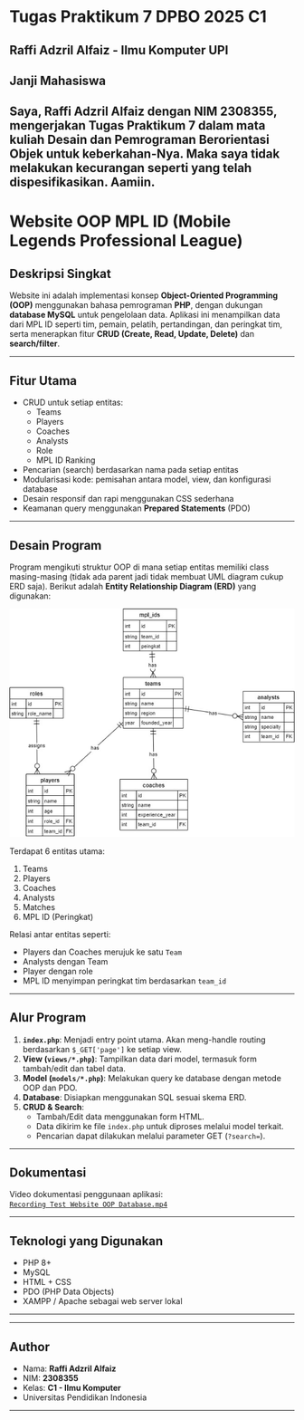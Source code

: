 # Tugas Praktikum 7 DPBO 2025 C1  
Raffi Adzril Alfaiz - Ilmu Komputer UPI  
---

## Janji Mahasiswa
Saya, **Raffi Adzril Alfaiz** dengan **NIM 2308355**, mengerjakan Tugas Praktikum 7 dalam mata kuliah **Desain dan Pemrograman Berorientasi Objek** untuk keberkahan-Nya. Maka saya **tidak melakukan kecurangan** seperti yang telah dispesifikasikan. Aamiin.  
---

# Website OOP MPL ID (Mobile Legends Professional League)

## Deskripsi Singkat
Website ini adalah implementasi konsep **Object-Oriented Programming (OOP)** menggunakan bahasa pemrograman **PHP**, dengan dukungan **database MySQL** untuk pengelolaan data. Aplikasi ini menampilkan data dari MPL ID seperti tim, pemain, pelatih, pertandingan, dan peringkat tim, serta menerapkan fitur **CRUD (Create, Read, Update, Delete)** dan **search/filter**.

---

## Fitur Utama
- CRUD untuk setiap entitas:
  - Teams
  - Players
  - Coaches
  - Analysts
  - Role
  - MPL ID Ranking
- Pencarian (search) berdasarkan nama pada setiap entitas
- Modularisasi kode: pemisahan antara model, view, dan konfigurasi database
- Desain responsif dan rapi menggunakan CSS sederhana
- Keamanan query menggunakan **Prepared Statements** (PDO)

---

## Desain Program
Program mengikuti struktur OOP di mana setiap entitas memiliki class masing-masing (tidak ada parent jadi tidak membuat UML diagram cukup ERD saja). Berikut adalah **Entity Relationship Diagram (ERD)** yang digunakan:

![ERD](ERD_DPBO.jpg)

Terdapat 6 entitas utama:
1. Teams
2. Players
3. Coaches
4. Analysts
5. Matches
6. MPL ID (Peringkat)

Relasi antar entitas seperti:
- Players dan Coaches merujuk ke satu `Team`
- Analysts dengan Team
- Player dengan role
- MPL ID menyimpan peringkat tim berdasarkan `team_id`

---

## Alur Program

1. **`index.php`**: Menjadi entry point utama. Akan meng-handle routing berdasarkan `$_GET['page']` ke setiap view.
2. **View (`views/*.php`)**: Tampilkan data dari model, termasuk form tambah/edit dan tabel data.
3. **Model (`models/*.php`)**: Melakukan query ke database dengan metode OOP dan PDO.
4. **Database**: Disiapkan menggunakan SQL sesuai skema ERD.
5. **CRUD & Search**:
   - Tambah/Edit data menggunakan form HTML.
   - Data dikirim ke file `index.php` untuk diproses melalui model terkait.
   - Pencarian dapat dilakukan melalui parameter GET (`?search=`).

---

## Dokumentasi
Video dokumentasi penggunaan aplikasi:  
[`Recording Test Website OOP Database.mp4`](Recording%20Test%20Website%20OOP%20Database.mp4)

---

## Teknologi yang Digunakan
- PHP 8+
- MySQL
- HTML + CSS
- PDO (PHP Data Objects)
- XAMPP / Apache sebagai web server lokal

---

---

## Author
- Nama: **Raffi Adzril Alfaiz**
- NIM: **2308355**
- Kelas: **C1 - Ilmu Komputer**
- Universitas Pendidikan Indonesia

---
